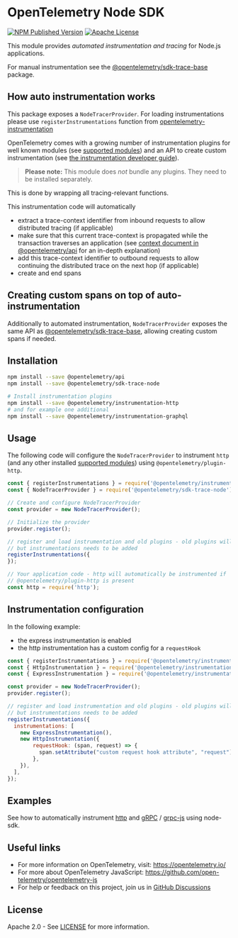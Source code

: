 # OpenTelemetry Node SDK

[![NPM Published Version][npm-img]][npm-url]
[![Apache License][license-image]][license-image]

This module provides *automated instrumentation and tracing* for Node.js applications.

For manual instrumentation see the
[@opentelemetry/sdk-trace-base](https://github.com/open-telemetry/opentelemetry-js/tree/main/packages/opentelemetry-sdk-trace-base) package.

## How auto instrumentation works

This package exposes a `NodeTracerProvider`.
For loading instrumentations please use `registerInstrumentations` function from [opentelemetry-instrumentation](https://github.com/open-telemetry/opentelemetry-js/tree/main/experimental/packages/opentelemetry-instrumentation)

OpenTelemetry comes with a growing number of instrumentation plugins for well known modules (see [supported modules](https://github.com/open-telemetry/opentelemetry-js#instrumentations)) and an API to create custom instrumentation (see [the instrumentation developer guide](https://github.com/open-telemetry/opentelemetry-js/blob/main/doc/instrumentation-guide.md)).

> **Please note:** This module does *not* bundle any plugins. They need to be installed separately.

This is done by wrapping all tracing-relevant functions.

This instrumentation code will automatically

- extract a trace-context identifier from inbound requests to allow distributed tracing (if applicable)
- make sure that this current trace-context is propagated while the transaction traverses an application (see [context document in @opentelemetry/api][def-context] for an in-depth explanation)
- add this trace-context identifier to outbound requests to allow continuing the distributed trace on the next hop (if applicable)
- create and end spans

## Creating custom spans on top of auto-instrumentation

Additionally to automated instrumentation, `NodeTracerProvider` exposes the same API as [@opentelemetry/sdk-trace-base](https://github.com/open-telemetry/opentelemetry-js/tree/main/packages/opentelemetry-sdk-trace-base), allowing creating custom spans if needed.

## Installation

```bash
npm install --save @opentelemetry/api
npm install --save @opentelemetry/sdk-trace-node

# Install instrumentation plugins
npm install --save @opentelemetry/instrumentation-http
# and for example one additional
npm install --save @opentelemetry/instrumentation-graphql
```

## Usage

The following code will configure the `NodeTracerProvider` to instrument `http`
(and any other installed [supported
modules](https://github.com/open-telemetry/opentelemetry-js#plugins))
using `@opentelemetry/plugin-http`.

```javascript
const { registerInstrumentations } = require('@opentelemetry/instrumentation');
const { NodeTracerProvider } = require('@opentelemetry/sdk-trace-node');

// Create and configure NodeTracerProvider
const provider = new NodeTracerProvider();

// Initialize the provider
provider.register();

// register and load instrumentation and old plugins - old plugins will be loaded automatically as previously
// but instrumentations needs to be added
registerInstrumentations({
});

// Your application code - http will automatically be instrumented if
// @opentelemetry/plugin-http is present
const http = require('http');
```

## Instrumentation configuration

In the following example:

- the express instrumentation is enabled
- the http instrumentation has a custom config for a `requestHook`

```javascript
const { registerInstrumentations } = require('@opentelemetry/instrumentation');
const { HttpInstrumentation } = require('@opentelemetry/instrumentation-http');
const { ExpressInstrumentation } = require('@opentelemetry/instrumentation-express');

const provider = new NodeTracerProvider();
provider.register();

// register and load instrumentation and old plugins - old plugins will be loaded automatically as previously
// but instrumentations needs to be added
registerInstrumentations({
  instrumentations: [
    new ExpressInstrumentation(),
    new HttpInstrumentation({
        requestHook: (span, request) => {
          span.setAttribute("custom request hook attribute", "request");
        },
    }),
  ],
});


```

## Examples

See how to automatically instrument [http](https://github.com/open-telemetry/opentelemetry-js/tree/main/examples/http) and [gRPC](https://github.com/open-telemetry/opentelemetry-js/tree/main/examples/grpc) / [grpc-js](https://github.com/open-telemetry/opentelemetry-js/tree/main/examples/grpc-js) using node-sdk.

## Useful links

- For more information on OpenTelemetry, visit: <https://opentelemetry.io/>
- For more about OpenTelemetry JavaScript: <https://github.com/open-telemetry/opentelemetry-js>
- For help or feedback on this project, join us in [GitHub Discussions][discussions-url]

## License

Apache 2.0 - See [LICENSE][license-url] for more information.

[discussions-url]: https://github.com/open-telemetry/opentelemetry-js/discussions
[license-url]: https://github.com/open-telemetry/opentelemetry-js/blob/main/LICENSE
[license-image]: https://img.shields.io/badge/license-Apache_2.0-green.svg?style=flat
[def-context]: https://github.com/open-telemetry/opentelemetry-js/blob/main/doc/context.md
[npm-url]: https://www.npmjs.com/package/@opentelemetry/sdk-trace-node
[npm-img]: https://badge.fury.io/js/%40opentelemetry%2Fsdk-trace-node.svg
